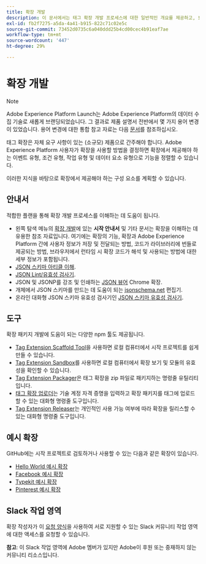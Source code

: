 ```yaml
---
title: 확장 개발
description: 이 문서에서는 태그 확장 개발 프로세스에 대한 일반적인 개요를 제공하고, 보다 자세한 프로세스를 안내하는 추가 설명서에 대한 링크를 제공합니다.
exl-id: fb2f7275-a5da-4a41-b915-822c71c02e5c
source-git-commit: 73452d0735c6a040ddd25b4cd00cec4b91eaf7ae
workflow-type: tm+mt
source-wordcount: '447'
ht-degree: 29%

---
```


# 확장 개발

>[!NOTE]
>
>Adobe Experience Platform Launch는 Adobe Experience Platform의 데이터 수집 기술로 새롭게 브랜딩되었습니다. 그 결과로 제품 설명서 전반에서 몇 가지 용어 변경이 있었습니다. 용어 변경에 대한 통합 참고 자료는 다음 [문서](../../term-updates.md)를 참조하십시오.

태그 확장은 자체 요구 사항이 있는 (소규모) 제품으로 간주해야 합니다. Adobe Experience Platform 사용자가 확장을 사용할 방법을 결정하면 확장에서 제공해야 하는 이벤트 유형, 조건 유형, 작업 유형 및 데이터 요소 유형으로 기능을 정렬할 수 있습니다.

이러한 지식을 바탕으로 확장에서 제공해야 하는 구성 요소를 계획할 수 있습니다.

## 안내서

적합한 플랜을 통해 확장 개발 프로세스를 이해하는 데 도움이 됩니다.

* 왼쪽 탐색 메뉴의 [확장 개발](../getting-started.md)에 있는 **시작 안내서** 및 기타 문서는 확장을 이해하는 데 유용한 참조 자료입니다. 여기에는 확장의 기능, 확장과 Adobe Experience Platform 간에 사용자 정보가 저장 및 전달되는 방법, 코드가 라이브러리에 번들로 제공되는 방법, 브라우저에서 런타임 시 확장 코드가 해석 및 사용되는 방법에 대한 세부 정보가 포함됩니다.
* [JSON 스키마 아티클 이해](https://spacetelescope.github.io/understanding-json-schema/index.html#).
* [JSON Lint/유효성 검사기](https://jsonlint.com/).
* JSON 및 JSONP를 강조 및 인쇄하는 [JSON 뷰어](https://chrome.google.com/webstore/detail/json-viewer/gbmdgpbipfallnflgajpaliibnhdgobh) Chrome 확장.
* 개체에서 JSON 스키마를 만드는 데 도움이 되는 [jsonschema.net](https://jsonschema.net/#/editor) 편집기.
* 온라인 대화형 JSON 스키마 유효성 검사기인 [JSON 스키마 유효성 검사기](https://www.jsonschemavalidator.net).

## 도구

확장 패키지 개발에 도움이 되는 다양한 npm 툴도 제공됩니다.

* [Tag Extension Scaffold Tool](https://www.npmjs.com/package/@adobe/reactor-scaffold)을 사용하면 로컬 컴퓨터에서 시작 프로젝트를 쉽게 만들 수 있습니다.
* [Tag Extension Sandbox](https://www.npmjs.com/package/@adobe/reactor-sandbox)를 사용하면 로컬 컴퓨터에서 확장 보기 및 모듈의 유효성을 확인할 수 있습니다.
* [Tag Extension Packager](https://www.npmjs.com/package/@adobe/reactor-packager)은 태그 확장을 zip 파일로 패키지하는 명령줄 유틸리티입니다.
* [태그 확장 업로더](https://www.npmjs.com/package/@adobe/reactor-uploader)는 기술 계정 자격 증명을 입력하고 확장 패키지를 태그에 업로드할 수 있는 대화형 명령줄 도구입니다.
* [Tag Extension Releaser](https://www.npmjs.com/package/@adobe/reactor-releaser)는 개인적인 사용 가능 여부에 따라 확장을 릴리스할 수 있는 대화형 명령줄 도구입니다.

## 예시 확장

GitHub에는 시작 프로젝트로 검토하거나 사용할 수 있는 다음과 같은 확장이 있습니다.

* [Hello World 예시 확장](https://github.com/adobe/reactor-helloworld-extension)
* [Facebook 예시 확장](https://github.com/Adobe-Marketing-Cloud-Activation/extension-facebookpixel)
* [Typekit 예시 확장](https://github.com/jeffchasin/extension-typekit)
* [Pinterest 예시 확장](https://github.com/jeffchasin/extension-pinterest)

## Slack 작업 영역

확장 작성자가 이 [요청 양식](https://docs.google.com/forms/d/e/1FAIpQLScq1m63YkDrRpvPLhzUqtfoleWiDDTTXZsSivIXRfFdlSMzpQ/viewform)을 사용하여 서로 지원할 수 있는 Slack 커뮤니티 작업 영역에 대한 액세스를 요청할 수 있습니다.

**참고**: 이 Slack 작업 영역에 Adobe 멤버가 있지만 Adobe이 후원 또는 중재하지 않는 커뮤니티 리소스입니다.
